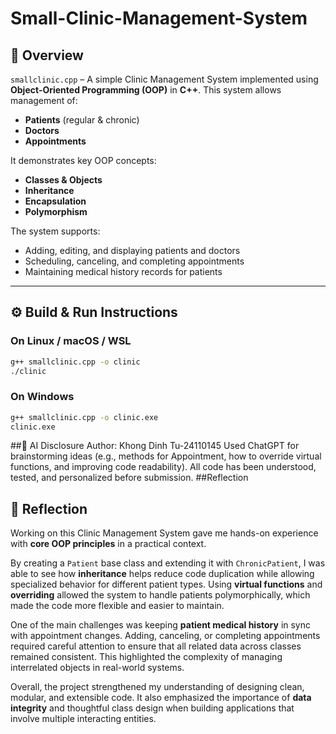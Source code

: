 # Small-Clinic-Management-System
## 📌 Overview
`smallclinic.cpp` – A simple Clinic Management System implemented using **Object-Oriented Programming (OOP)** in **C++**.
This system allows management of:  
- **Patients** (regular & chronic)  
- **Doctors**  
- **Appointments**  

It demonstrates key OOP concepts:  
- **Classes & Objects**  
- **Inheritance**  
- **Encapsulation**  
- **Polymorphism**  

The system supports:  
- Adding, editing, and displaying patients and doctors  
- Scheduling, canceling, and completing appointments  
- Maintaining medical history records for patients

---

## ⚙️ Build & Run Instructions

### On Linux / macOS / WSL
```bash
g++ smallclinic.cpp -o clinic
./clinic
```

### On Windows
```bash
g++ smallclinic.cpp -o clinic.exe
clinic.exe
```

##🤖 AI Disclosure
Author: Khong Dinh Tu-24110145 
Used ChatGPT for brainstorming ideas (e.g., methods for Appointment, how to override virtual functions, and improving code readability).
All code has been understood, tested, and personalized before submission.
##Reflection
## 📝 Reflection
Working on this Clinic Management System gave me hands-on experience with **core OOP principles** in a practical context.  

By creating a `Patient` base class and extending it with `ChronicPatient`, I was able to see how **inheritance** helps reduce code duplication while allowing specialized behavior for different patient types. Using **virtual functions** and **overriding** allowed the system to handle patients polymorphically, which made the code more flexible and easier to maintain.  

One of the main challenges was keeping **patient medical history** in sync with appointment changes. Adding, canceling, or completing appointments required careful attention to ensure that all related data across classes remained consistent. This highlighted the complexity of managing interrelated objects in real-world systems.  

Overall, the project strengthened my understanding of designing clean, modular, and extensible code. It also emphasized the importance of **data integrity** and thoughtful class design when building applications that involve multiple interacting entities.
